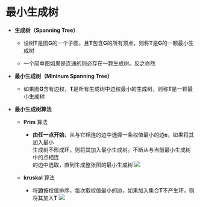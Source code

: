 # 最小生成树  

* **生成树（Spanning Tree）**

	* 设树**T**是图**G**的一个子图，且**T**包含**G**的所有顶点，则称**T**是**G**的一颗最小生成树

	* 一个简单图如果是连通的则必存在一颗生成树。反之亦然
	
* **最小生成树（Mininum Spanning Tree）**

	* 如果图**G**含有边权，**T**是所有生成树中边权最小的生成树，则称**T**是一颗最小生成树
	
* **最小生成树算法**

	* **Prim** 算法
	    * **由任一点开始**，从与它相连的边中选择一条权值最小的边**e**，如果将其加入最小  
	    生成树不形成环，则将其加入最小生成树。不断从与当前最小生成树中的点相连  
	    的边中选取，直到生成整张图的最小生成树
	    ![](/home/a/workspace/blog/linked/最小生成树_prime.jpg) 
	    
	 * **kruskal** 算法
	    * 将**边**按权值排序，每次取权值最小的边，如果加入集合**T**不产生环，则将其加入**T**
	    ![](/home/a/workspace/blog/linked/最小生成树_kruskal.jpg) 